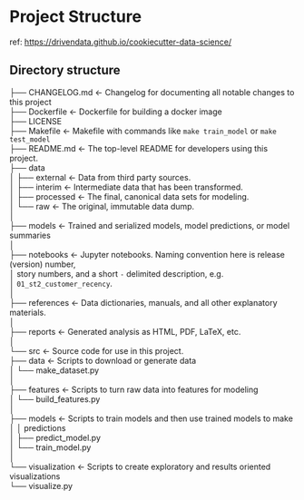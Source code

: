 # Project Structure

ref: https://drivendata.github.io/cookiecutter-data-science/

## Directory structure

├── CHANGELOG.md       <- Changelog for documenting all notable changes to this project  
├── Dockerfile         <- Dockerfile for building a docker image  
├── LICENSE  
├── Makefile           <- Makefile with commands like `make train_model` or `make test_model`  
├── README.md          <- The top-level README for developers using this project.  
├── data  
│   ├── external       <- Data from third party sources.  
│   ├── interim        <- Intermediate data that has been transformed.  
│   ├── processed      <- The final, canonical data sets for modeling.  
│   └── raw            <- The original, immutable data dump.  
│  
├── models             <- Trained and serialized models, model predictions, or model summaries  
│  
├── notebooks          <- Jupyter notebooks. Naming convention here is release (version) number,  
│                         story numbers, and a short `-` delimited description, e.g.  
│                         `01_st2_customer_recency`.  
│  
├── references         <- Data dictionaries, manuals, and all other explanatory materials.  
│  
├── reports            <- Generated analysis as HTML, PDF, LaTeX, etc.  
│  
└── src                <- Source code for use in this project.  
    ├── data           <- Scripts to download or generate data  
    │   └── make_dataset.py  
    │  
    ├── features       <- Scripts to turn raw data into features for modeling  
    │   └── build_features.py  
    │  
    ├── models         <- Scripts to train models and then use trained models to make  
    │   │                 predictions  
    │   ├── predict_model.py  
    │   └── train_model.py  
    │  
    └── visualization  <- Scripts to create exploratory and results oriented visualizations  
        └── visualize.py  